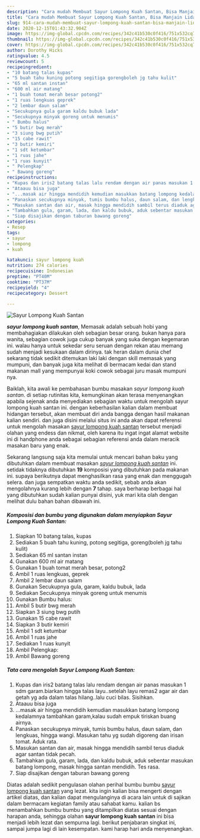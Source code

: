 ```yaml
---
description: "Cara mudah Membuat Sayur Lompong Kuah Santan, Bisa Manjain Lidah"
title: "Cara mudah Membuat Sayur Lompong Kuah Santan, Bisa Manjain Lidah"
slug: 914-cara-mudah-membuat-sayur-lompong-kuah-santan-bisa-manjain-lidah
date: 2020-12-15T01:43:32.904Z
image: https://img-global.cpcdn.com/recipes/342c41b530c0f416/751x532cq70/sayur-lompong-kuah-santan-foto-resep-utama.jpg
thumbnail: https://img-global.cpcdn.com/recipes/342c41b530c0f416/751x532cq70/sayur-lompong-kuah-santan-foto-resep-utama.jpg
cover: https://img-global.cpcdn.com/recipes/342c41b530c0f416/751x532cq70/sayur-lompong-kuah-santan-foto-resep-utama.jpg
author: Dorothy Hicks
ratingvalue: 4.5
reviewcount: 5
recipeingredient:
- "10 batang talas kupas"
- "5 buah tahu kuning potong segitiga gorengboleh jg tahu kulit"
- "65 ml santan instan"
- "600 ml air matang"
- "1 buah tomat merah besar potong2"
- "1 ruas lengkuas geprek"
- "2 lembar daun salam"
- "Secukupnya gula garam kaldu bubuk lada"
- "Secukupnya minyak goreng untuk menumis"
- " Bumbu halus"
- "5 butir bwg merah"
- "3 siung bwg putih"
- "15 cabe rawit"
- "3 butir kemiri"
- "1 sdt ketumbar"
- "1 ruas jahe"
- "1 ruas kunyit"
- " Pelengkap"
- " Bawang goreng"
recipeinstructions:
- "Kupas dan iris2 batang talas lalu rendam dengan air panas masukan 1 sdm garam.biarkan hingga talas layu..setelah layu remas2 agar air dan getah yg ada dalam talas hilang..lalu cuci bilas. Sisihkan."
- "Ataauu bisa juga"
- "...masak air hingga mendidih kemudian masukkan batang lompong kedalamnya tambahkan garam,kalau sudah empuk tiriskan buang airnya."
- "Panaskan secukupnya minyak, tumis bumbu halus, daun salam, dan lengkuas, hingga wangi. Masukan tahu yg sudah digoreng dan irisan tomat. Aduk rata."
- "Masukan santan dan air, masak hingga mendidih sambil terus diaduk agar santan tidak pecah."
- "Tambahkan gula, garam, lada, dan kaldu bubuk, aduk sebentar masukan batang lompong, masak hingga santan mendidih. Tes rasa."
- "Siap disajikan dengan taburan bawang goreng"
categories:
- Resep
tags:
- sayur
- lompong
- kuah

katakunci: sayur lompong kuah 
nutrition: 274 calories
recipecuisine: Indonesian
preptime: "PT40M"
cooktime: "PT37M"
recipeyield: "4"
recipecategory: Dessert

---
```



![Sayur Lompong Kuah Santan](https://img-global.cpcdn.com/recipes/342c41b530c0f416/751x532cq70/sayur-lompong-kuah-santan-foto-resep-utama.jpg)

<b><i>sayur lompong kuah santan</i></b>, Memasak adalah sebuah hobi yang membahagiakan dilakukan oleh sebagian besar orang. bukan hanya para wanita, sebagian cowok juga cukup banyak yang suka dengan kegemaran ini. walau hanya untuk sekedar seru seruan dengan rekan atau memang sudah menjadi kesukaan dalam dirinya. tak heran dalam dunia chef sekarang tidak sedikit ditemukan laki laki dengan skill memasak yang mumpuni, dan banyak juga kita melihat di bermacam kedai dan stand makanan mall yang mempunyai koki cowok sebagai juru masak mumpuni nya.



Baiklah, kita awali ke pembahasan bumbu masakan <i>sayur lompong kuah santan</i>. di setiap rutinitas kita, kemungkinan akan terasa menyenangkan apabila sejenak anda menyediakan sebagian waktu untuk mengolah sayur lompong kuah santan ini. dengan keberhasilan kalian dalam membuat hidangan tersebut, akan membuat diri anda bangga dengan hasil makanan kalian sendiri. dan juga disini melalui situs ini anda akan dapat referensi untuk mengolah masakan <u>sayur lompong kuah santan</u> tersebut menjadi olahan yang endess dan nikmat, oleh karena itu ingat ingat alamat website ini di handphone anda sebagai sebagian referensi anda dalam meracik masakan baru yang enak.


Sekarang langsung saja kita memulai untuk mencari bahan baku yang dibutuhkan dalam membuat masakan <u><i>sayur lompong kuah santan</i></u> ini. setidak tidaknya dibutuhkan <b>19</b> komposisi yang dibutuhkan pada makanan ini. supaya berikutnya dapat menghasilkan rasa yang enak dan menggugah selera. dan juga sempatkan waktu anda sedikit, sebab anda akan mengolahnya kurang lebih dengan <b>7</b> tahap. saya berharap berbagai hal yang dibutuhkan sudah kalian punyai disini, yuk mari kita olah dengan melihat dulu bahan bahan dibawah ini.

<!--inarticleads1-->

##### Komposisi dan bumbu yang digunakan dalam menyiapkan Sayur Lompong Kuah Santan:

1. Siapkan 10 batang talas, kupas
1. Sediakan 5 buah tahu kuning, potong segitiga, goreng(boleh jg tahu kulit)
1. Sediakan 65 ml santan instan
1. Gunakan 600 ml air matang
1. Gunakan 1 buah tomat merah besar, potong2
1. Ambil 1 ruas lengkuas, geprek
1. Ambil 2 lembar daun salam
1. Gunakan Secukupnya gula, garam, kaldu bubuk, lada
1. Sediakan Secukupnya minyak goreng untuk menumis
1. Gunakan  Bumbu halus:
1. Ambil 5 butir bwg merah
1. Siapkan 3 siung bwg putih
1. Gunakan 15 cabe rawit
1. Siapkan 3 butir kemiri
1. Ambil 1 sdt ketumbar
1. Ambil 1 ruas jahe
1. Sediakan 1 ruas kunyit
1. Ambil  Pelengkap:
1. Ambil  Bawang goreng




<!--inarticleads2-->

##### Tata cara mengolah Sayur Lompong Kuah Santan:

1. Kupas dan iris2 batang talas lalu rendam dengan air panas masukan 1 sdm garam.biarkan hingga talas layu..setelah layu remas2 agar air dan getah yg ada dalam talas hilang..lalu cuci bilas. Sisihkan.
1. Ataauu bisa juga
1. ...masak air hingga mendidih kemudian masukkan batang lompong kedalamnya tambahkan garam,kalau sudah empuk tiriskan buang airnya.
1. Panaskan secukupnya minyak, tumis bumbu halus, daun salam, dan lengkuas, hingga wangi. Masukan tahu yg sudah digoreng dan irisan tomat. Aduk rata.
1. Masukan santan dan air, masak hingga mendidih sambil terus diaduk agar santan tidak pecah.
1. Tambahkan gula, garam, lada, dan kaldu bubuk, aduk sebentar masukan batang lompong, masak hingga santan mendidih. Tes rasa.
1. Siap disajikan dengan taburan bawang goreng




Diatas adalah sedikit pengulasan olahan perihal bumbu bumbu <u>sayur lompong kuah santan</u> yang lezat. kita ingin kalian bisa mengerti dengan artikel diatas, dan kalian dapat mengulanginya di acara lain untuk di sajikan dalam bermacam kegiatan family atau sahabat kamu. kalian bs menambahkan bumbu bumbu yang ditampilkan diatas sesuai dengan harapan anda, sehingga olahan <b>sayur lompong kuah santan</b> ini bisa menjadi lebih lezat dan sempurna lagi. berikut penjabaran singkat ini, sampai jumpa lagi di lain kesempatan. kami harap hari anda menyenangkan.
